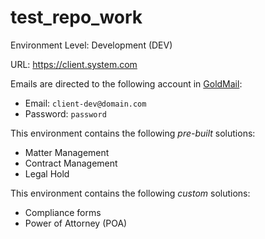 # test_repo_work

Environment Level: Development (DEV)

URL: https://client.system.com

Emails are directed to the following account in [GoldMail](https://gmail.com):
- Email: `client-dev@domain.com`
- Password: `password`

This environment contains the following *pre-built* solutions:
- Matter Management
- Contract Management
- Legal Hold

This environment contains the following *custom* solutions:
- Compliance forms
- Power of Attorney (POA)
